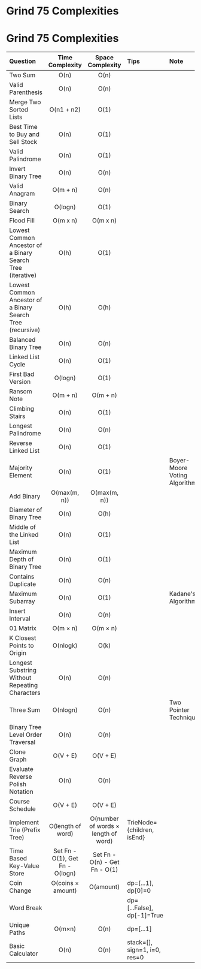 # Grind 75 Complexities

# Grind 75 Complexities

| Question                                                   |         Time Complexity         |          Space Complexity           | Tips                         | Note                         |
| :--------------------------------------------------------- | :-----------------------------: | :---------------------------------: | :--------------------------- | :--------------------------- |
| Two Sum                                                    |              O(n)               |                O(n)                 |                              |                              |
| Valid Parenthesis                                          |              O(n)               |                O(n)                 |                              |                              |
| Merge Two Sorted Lists                                     |           O(n1 + n2)            |                O(1)                 |                              |                              |
| Best Time to Buy and Sell Stock                            |              O(n)               |                O(1)                 |                              |                              |
| Valid Palindrome                                           |              O(n)               |                O(1)                 |                              |                              |
| Invert Binary Tree                                         |              O(n)               |                O(n)                 |                              |                              |
| Valid Anagram                                              |            O(m + n)             |                O(n)                 |                              |                              |
| Binary Search                                              |             O(logn)             |                O(1)                 |                              |                              |
| Flood Fill                                                 |            O(m x n)             |              O(m x n)               |                              |                              |
| Lowest Common Ancestor of a Binary Search Tree (iterative) |              O(h)               |                O(1)                 |                              |                              |
| Lowest Common Ancestor of a Binary Search Tree (recursive) |              O(h)               |                O(h)                 |                              |                              |
| Balanced Binary Tree                                       |              O(n)               |                O(n)                 |                              |                              |
| Linked List Cycle                                          |              O(n)               |                O(1)                 |                              |                              |
| First Bad Version                                          |             O(logn)             |                O(1)                 |                              |                              |
| Ransom Note                                                |            O(m + n)             |              O(m + n)               |                              |                              |
| Climbing Stairs                                            |              O(n)               |                O(1)                 |                              |                              |
| Longest Palindrome                                         |              O(n)               |                O(n)                 |                              |                              |
| Reverse Linked List                                        |              O(n)               |                O(1)                 |                              |
| Majority Element                                           |              O(n)               |                O(1)                 |                              | Boyer-Moore Voting Algorithm |
| Add Binary                                                 |          O(max(m, n))           |            O(max(m, n))             |                              |                              |
| Diameter of Binary Tree                                    |              O(n)               |                O(h)                 |                              |                              |
| Middle of the Linked List                                  |              O(n)               |                O(1)                 |                              |                              |
| Maximum Depth of Binary Tree                               |              O(n)               |                O(1)                 |                              |                              |
| Contains Duplicate                                         |              O(n)               |                O(n)                 |                              |                              |
| Maximum Subarray                                           |              O(n)               |                O(1)                 |                              | Kadane's Algorithm           |
| Insert Interval                                            |              O(n)               |                O(n)                 |                              |                              |
| 01 Matrix                                                  |            O(m × n)             |              O(m × n)               |                              |                              |
| K Closest Points to Origin                                 |            O(nlogk)             |                O(k)                 |                              |                              |
| Longest Substring Without Repeating Characters             |              O(n)               |                O(n)                 |                              |                              |
| Three Sum                                                  |            O(nlogn)             |                O(n)                 |                              | Two Pointer Technique        |
| Binary Tree Level Order Traversal                          |              O(n)               |                O(n)                 |                              |                              |
| Clone Graph                                                |            O(V + E)             |              O(V + E)               |                              |                              |
| Evaluate Reverse Polish Notation                           |              O(n)               |                O(n)                 |                              |                              |
| Course Schedule                                            |            O(V + E)             |              O(V + E)               |                              |                              |
| Implement Trie (Prefix Tree)                               |        O(length of word)        | O(number of words × length of word) | TrieNode={children, isEnd}   |                              |
| Time Based Key-Value Store                                 | Set Fn - O(1), Get Fn - O(logn) |    Set Fn - O(n) - Get Fn - O(1)    |                              |
| Coin Change                                                |        O(coins × amount)        |              O(amount)              | dp=[...1], dp[0]=0           |                              |
| Word Break                                                 |                                 |                                     | dp=[...False], dp[-1]=True   |                              |
| Unique Paths                                               |             O(m×n)              |                O(n)                 | dp=[...1]                    |                              |
| Basic Calculator                                           |              O(n)               |                O(n)                 | stack=[], sign=1, i=0, res=0 |                              |
